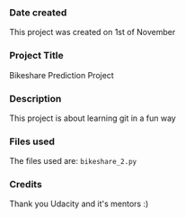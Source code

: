 ### Date created
This project was created on 1st of November

### Project Title
Bikeshare Prediction Project

### Description
This project is about learning git in a fun way


### Files used
The files used are:
`bikeshare_2.py`


### Credits
Thank you Udacity and it's mentors :)
